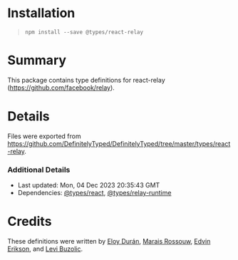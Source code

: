 # Installation
> `npm install --save @types/react-relay`

# Summary
This package contains type definitions for react-relay (https://github.com/facebook/relay).

# Details
Files were exported from https://github.com/DefinitelyTyped/DefinitelyTyped/tree/master/types/react-relay.

### Additional Details
 * Last updated: Mon, 04 Dec 2023 20:35:43 GMT
 * Dependencies: [@types/react](https://npmjs.com/package/@types/react), [@types/relay-runtime](https://npmjs.com/package/@types/relay-runtime)

# Credits
These definitions were written by [Eloy Durán](https://github.com/alloy), [Marais Rossouw](https://github.com/maraisr), [Edvin Erikson](https://github.com/edvinerikson), and [Levi Buzolic](https://github.com/levibuzolic).
